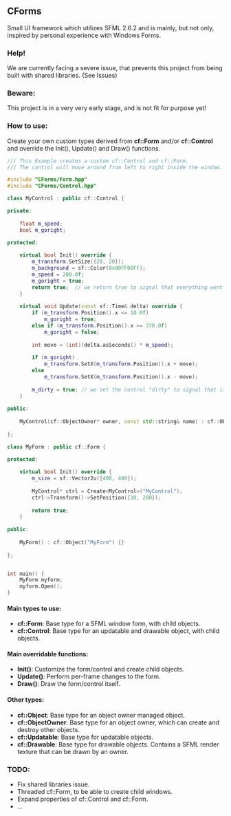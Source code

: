 ## CForms
Small UI framework which utilizes SFML 2.6.2 and is mainly, but not only, inspired by personal experience with Windows Forms.

### Help!
We are currently facing a severe issue, that prevents this project from being built with shared libraries. (See Issues)

### Beware:
This project is in a very very early stage, and is not fit for purpose yet!

### How to use:
Create your own custom types derived from **cf::Form** and/or **cf::Control** and override the Init(), Update() and Draw() functions.

```cpp
/// This Example creates a custom cf::Control and cf::Form.
/// The control will move around from left to right inside the window.

#include "CForms/Form.hpp"
#include "CForms/Control.hpp"

class MyControl : public cf::Control {

private:
    
    float m_speed;
    bool m_goright;

protected:
    
    virtual bool Init() override {
        m_transform.SetSize({20, 20});
        m_background = sf::Color(0x00FF00FF);
        m_speed = 200.0f;
        m_goright = true;
        return true;  // we return true to signal that everything went as planned.
    }
    
    virtual void Update(const sf::Time& delta) override {
        if (m_transform.Position().x <= 10.0f)
            m_goright = true;
        else if (m_transform.Position().x >= 370.0f)
            m_goright = false;
        
        int move = (int)(delta.asSeconds() * m_speed);
        
        if (m_goright)
            m_transform.SetX(m_transform.Position().x + move);
        else
            m_transform.SetX(m_transform.Position().x - move);
        
        m_dirty = true; // we set the control "dirty" to signal that it needs to be redrawn. The owner will redraw aswell.
    }
    
public:
    
    MyControl(cf::ObjectOwner* owner, const std::string& name) : cf::Object(owner, name) {}
    
};

class MyForm : public cf::Form {

protected:
    
    virtual bool Init() override {
        m_size = sf::Vector2u({400, 400});
        
        MyControl* ctrl = Create<MyControl>("MyControl");
        ctrl->Transform()->SetPosition({10, 200});
        
        return true;
    }
    
public:
    
    MyForm() : cf::Object("MyForm") {}
    
};


int main() {
    MyForm myform;
    myform.Open();
}
```

#### Main types to use:
- **cf::Form**: Base type for a SFML window form, with child objects.
- **cf::Control**: Base type for an updatable and drawable object, with child objects.

#### Main overridable functions:
- **Init()**: Customize the form/control and create child objects.
- **Update()**: Perform per-frame changes to the form.
- **Draw()**: Draw the form/control itself.

#### Other types:
- **cf::Object**: Base type for an object owner managed object.
- **cf::ObjectOwner**: Base type for an object owner, which can create and destroy other objects.
- **cf::Updatable**: Base type for updatable objects.
- **cf::Drawable**: Base type for drawable objects. Contains a SFML render texture that can be drawn by an owner.

### TODO:
- Fix shared libraries issue.
- Threaded cf::Form, to be able to create child windows.
- Expand properties of cf::Control and cf::Form.
- ...
